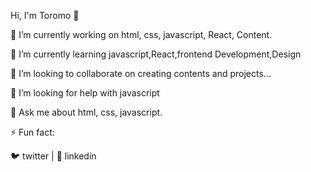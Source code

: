 Hi, I'm Toromo 👋

🔭 I’m currently working on html, css, javascript, React, Content.

🌱 I’m currently learning javascript,React,frontend Development,Design

👯 I’m looking to collaborate on creating contents and projects...

🤔 I’m looking for help with javascript

💬 Ask me about html, css, javascript.

⚡ Fun fact:

🐦 twitter | 👔 linkedin

